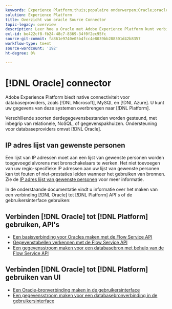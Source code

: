 ```yaml
---
keywords: Experience Platform;thuis;populaire onderwerpen;Oracle;oracle
solution: Experience Platform
title: Overzicht van oracle Source Connector
topic-legacy: overview
description: Leer hoe u Oracle met Adobe Experience Platform kunt verbinden via API's of de gebruikersinterface.
exl-id: be422cf8-fb24-48c7-8369-34f0f2ec95fc
source-git-commit: fa861e9740e05b4fcc4e8039bb288301d42b8357
workflow-type: tm+mt
source-wordcount: '192'
ht-degree: 0%

---
```


# [!DNL Oracle] connector

Adobe Experience Platform biedt native connectiviteit voor databaseproviders, zoals [!DNL Microsoft], MySQL en [!DNL Azure]. U kunt uw gegevens van deze systemen overbrengen naar [!DNL Platform].

Verschillende soorten derdegegevensbestanden worden gesteund, met inbegrip van relationele, NoSQL, of gegevenspakhuizen. Ondersteuning voor databaseproviders omvat [!DNL Oracle].

## IP adres lijst van gewenste personen

Een lijst van IP adressen moet aan een lijst van gewenste personen worden toegevoegd alvorens met bronschakelaars te werken. Het niet toevoegen van uw regio-specifieke IP adressen aan uw lijst van gewenste personen kan tot fouten of niet-prestaties leiden wanneer het gebruiken van bronnen. Zie de [IP adres lijst van gewenste personen](../../ip-address-allow-list.md) voor meer informatie.

In de onderstaande documentatie vindt u informatie over het maken van een verbinding [!DNL Oracle] tot [!DNL Platform] API&#39;s of de gebruikersinterface gebruiken:

## Verbinden [!DNL Oracle] tot [!DNL Platform] gebruiken, API&#39;s

- [Een basisverbinding voor Oracles maken met de Flow Service API](../../tutorials/api/create/databases/oracle.md)
- [Gegevenstabellen verkennen met de Flow Service API](../../tutorials/api/explore/tabular.md)
- [Een gegevensstroom maken voor een databasebron met behulp van de Flow Service API](../../tutorials/api/collect/database-nosql.md)

## Verbinden [!DNL Oracle] tot [!DNL Platform] gebruiken van UI

- [Een Oracle-bronverbinding maken in de gebruikersinterface](../../tutorials/ui/create/databases/oracle.md)
- [Een gegevensstroom maken voor een databasebronverbinding in de gebruikersinterface](../../tutorials/ui/dataflow/databases.md)
